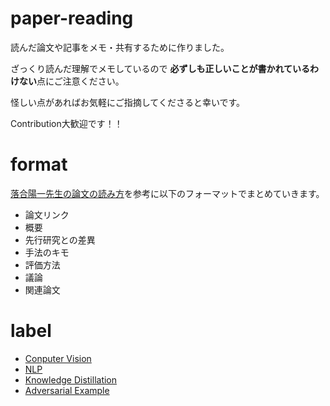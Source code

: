 # paper-reading

読んだ論文や記事をメモ・共有するために作りました。


ざっくり読んだ理解でメモしているので
**必ずしも正しいことが書かれているわけない**点にご注意ください。

怪しい点があればお気軽にご指摘してくださると幸いです。

Contribution大歓迎です！！



# format

[落合陽一先生の論文の読み方](https://www.slideshare.net/Ochyai/1-ftma15/)を参考に以下のフォーマットでまとめていきます。

- 論文リンク
- 概要
- 先行研究との差異
- 手法のキモ
- 評価方法
- 議論
- 関連論文

# label

- [Conputer Vision](https://github.com/Sosuke115/paper-reading/issues?q=is%3Aissue+is%3Aopen+label%3A%22Computer+Vision%22)
- [NLP](https://github.com/Sosuke115/paper-reading/labels/NLP)
- [Knowledge Distillation](https://github.com/Sosuke115/paper-reading/issues?q=is%3Aissue+is%3Aopen+label%3A%22Knowledge+Distillation%22)
- [Adversarial Example](https://github.com/Sosuke115/paper-reading/labels/Adversarial%20Example)
